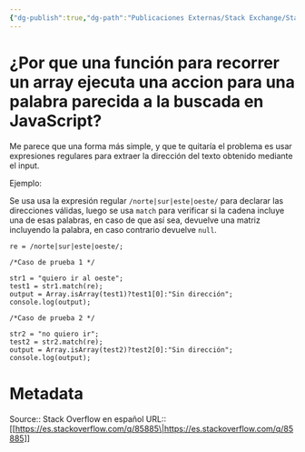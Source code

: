 ```yaml
---
{"dg-publish":true,"dg-path":"Publicaciones Externas/Stack Exchange/Stack Overflow en español/es.stackoverflow.com-85885.md","permalink":"/publicaciones-externas/stack-exchange/stack-overflow-en-espanol/es-stackoverflow-com-85885/","title":"¿Por que una función para recorrer un array ejecuta una accion para una palabra parecida a la buscada en JavaScript?","hide":true,"noteIcon":"\"0\"","created":"2024-04-03T12:49:10.505-06:00","updated":"2024-04-05T16:43:51.796-06:00"}
---
```


# ¿Por que una función para recorrer un array ejecuta una accion para una palabra parecida a la buscada en JavaScript?

Me parece que una forma más simple, y que te quitaría el problema es usar expresiones regulares para extraer la dirección del texto obtenido mediante el input.

Ejemplo:

Se usa usa la expresión regular `/norte|sur|este|oeste/` para declarar las direcciones válidas, luego se usa `match` para verificar si la cadena incluye una de esas palabras, en caso de que así sea, devuelve una matriz incluyendo la palabra, en caso contrario devuelve `null`.

<!-- begin snippet: js hide: false console: true babel: false -->

<!-- language: lang-js -->

    re = /norte|sur|este|oeste/;

    /*Caso de prueba 1 */

    str1 = "quiero ir al oeste";
    test1 = str1.match(re);
    output = Array.isArray(test1)?test1[0]:"Sin dirección";
    console.log(output);

    /*Caso de prueba 2 */

    str2 = "no quiero ir";
    test2 = str2.match(re);
    output = Array.isArray(test2)?test2[0]:"Sin dirección";
    console.log(output);
<!-- end snippet -->



# Metadata
Source:: Stack Overflow en español
URL:: [[https://es.stackoverflow.com/q/85885\|https://es.stackoverflow.com/q/85885]]

